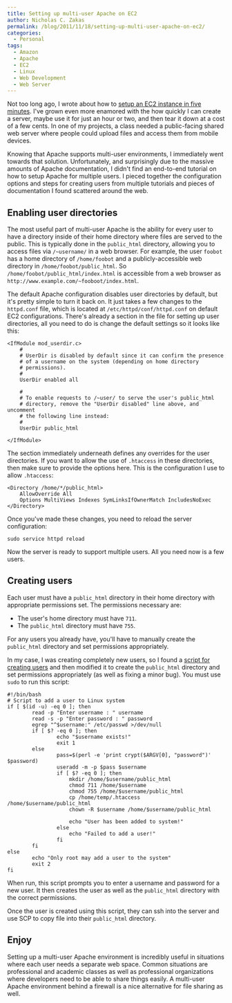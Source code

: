```yaml
---
title: Setting up multi-user Apache on EC2
author: Nicholas C. Zakas
permalink: /blog/2011/11/18/setting-up-multi-user-apache-on-ec2/
categories:
  - Personal
tags:
  - Amazon
  - Apache
  - EC2
  - Linux
  - Web Development
  - Web Server
---
```

Not too long ago, I wrote about how to [setup an EC2 instance in five minutes][1]. I've grown even more enamored with the how quickly I can create a server, maybe use it for just an hour or two, and then tear it down at a cost of a few cents. In one of my projects, a class needed a public-facing shared web server where people could upload files and access them from mobile devices. 

Knowing that Apache supports multi-user environments, I immediately went towards that solution. Unfortunately, and surprisingly due to the massive amounts of Apache documentation, I didn't find an end-to-end tutorial on how to setup Apache for multiple users. I pieced together the configuration options and steps for creating users from multiple tutorials and pieces of documentation I found scattered around the web.

## Enabling user directories

The most useful part of multi-user Apache is the ability for every user to have a directory inside of their home directory where files are served to the public. This is typically done in the `public_html` directory, allowing you to access files via `/~username/` in a web browser. For example, the user `foobot` has a home directory of `/home/foobot` and a publicly-accessible web directory in `/home/foobot/public_html`. So `/home/foobot/public_html/index.html` is accessible from a web browser as `http://www.example.com/~fooboot/index.html`.

The default Apache configuration disables user directories by default, but it's pretty simple to turn it back on. It just takes a few changes to the `httpd.conf` file, which is located at `/etc/httpd/conf/httpd.conf` on default EC2 configurations. There's already a section in the file for setting up user directories, all you need to do is change the default settings so it looks like this:

    <IfModule mod_userdir.c>
        #
        # UserDir is disabled by default since it can confirm the presence
        # of a username on the system (depending on home directory
        # permissions).
        #
        UserDir enabled all
    
        #
        # To enable requests to /~user/ to serve the user's public_html
        # directory, remove the "UserDir disabled" line above, and uncomment
        # the following line instead:
        #
        UserDir public_html
    
    </IfModule>
    

The section immediately underneath defines any overrides for the user directories. If you want to allow the use of `.htaccess` in these directories, then make sure to provide the options here. This is the configuration I use to allow `.htaccess`:

    <Directory /home/*/public_html>
        AllowOverride All
        Options MultiViews Indexes SymLinksIfOwnerMatch IncludesNoExec
    </Directory>

Once you've made these changes, you need to reload the server configuration:

    sudo service httpd reload

Now the server is ready to support multiple users. All you need now is a few users.

## Creating users

Each user must have a `public_html` directory in their home directory with appropriate permissions set. The permissions necessary are:

  * The user's home directory must have `711`.
  * The `public_html` directory must have `755`.

For any users you already have, you'll have to manually create the `public_html` directory and set permissions appropriately.

In my case, I was creating completely new users, so I found a [script for creating users][2] and then modified it to create the `public_html` directory and set permissions appropriately (as well as fixing a minor bug). You must use `sudo` to run this script:

    #!/bin/bash
    # Script to add a user to Linux system
    if [ $(id -u) -eq 0 ]; then
            read -p "Enter username : " username
            read -s -p "Enter password : " password
            egrep "^$username:" /etc/passwd >/dev/null
            if [ $? -eq 0 ]; then
                    echo "$username exists!"
                    exit 1
            else
                    pass=$(perl -e 'print crypt($ARGV[0], "password")' $password)
                    useradd -m -p $pass $username
                    if [ $? -eq 0 ]; then
                        mkdir /home/$username/public_html
                        chmod 711 /home/$username
                        chmod 755 /home/$username/public_html
                        cp /home/temp/.htaccess /home/$username/public_html
                        chown -R $username /home/$username/public_html
    
                        echo "User has been added to system!"
                    else
                        echo "Failed to add a user!"
                    fi
            fi
    else
            echo "Only root may add a user to the system"
            exit 2
    fi

When run, this script prompts you to enter a username and password for a new user. It then creates the user as well as the `public_html` directory with the correct permissions. 

Once the user is created using this script, they can ssh into the server and use SCP to copy file into their `public_html` directory.

## Enjoy

Setting up a multi-user Apache environment is incredibly useful in situations where each user needs a separate web space. Common situations are professional and academic classes as well as professional organizations where developers need to be able to share things easily. A multi-user Apache environment behind a firewall is a nice alternative for file sharing as well.

 [1]: {{site.url}}/blog/2011/07/21/quick-and-dirty-spinning-up-a-new-ec2-web-server-in-five-minutes/
 [2]: http://www.cyberciti.biz/tips/howto-write-shell-script-to-add-user.html
